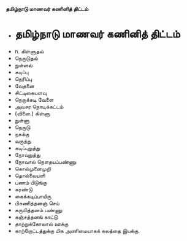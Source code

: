 **தமிழ்நாடு மாணவர் கணினித் திட்டம்**
- # தமிழ்நாடு மாணவர் கணினித் திட்டம்
- n. கிள்ளுதல்
- நெருடுதல்
- நுள்ளல்
- கடிப்பு
- நெரிப்பு
- வேதனை
- சிட்டிகையளவு
- நெருக்கடி வேளை
- அவசர நொடிக்கட்டம்
- (வினை.) கிள்ளு
- நுள்ளு
- நெருடு
- நசுக்கு
- வருத்து
- கடிப்புறுத்து
- நோவுறுத்து
- நோவால் நௌதயப்பண்ணு
- கொல்முனைமுறி
- தொல்லையளி
- பணம் பிடுங்கு
- சுரண்டு
- கைக்கடிப்பாயிரு
- பிசுணித்தனஞ் செய்
- கருமித்தனம் பண்ணு
- கஞ்சத்தனங் காட்டு
- தாற்றுக்கோலால் ஊக்கு
- காற்றோட்டத்துக்கு மிக அணிமையாகக் கலத்தை இயக்கு.

